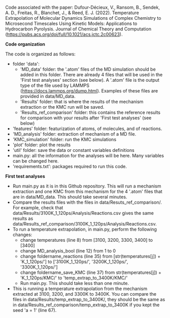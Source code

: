 Code associated with the paper: Dufour-Décieux, V., Ransom, B., Sendek, A. D., Freitas, R., Blanchet, J., & Reed, E. J. (2022). Temperature Extrapolation of Molecular Dynamics Simulations of Complex Chemistry to Microsecond Timescales Using Kinetic Models: Applications to Hydrocarbon Pyrolysis. Journal of Chemical Theory and Computation (https://pubs.acs.org/doi/full/10.1021/acs.jctc.2c00623).

**Code organization**

The code is organized as follows:
- folder 'data': 
    - 'MD_data' folder: the '.atom' files of the MD simulation should be added in this folder. There are already 4 files that will be used in the 'First test analyses' section (see below). A '.atom' file is the output type of the file used by LAMMPS (https://docs.lammps.org/dump.html). Examples of these files are provided in data/MD_data. 
    - 'Results' folder: that is where the results of the mechanism extraction or the KMC run will be saved. 
    - 'Results_ref_comparison' folder: this contains the reference results for comparison with your results after 'First test analyses' (see below)
- 'features' folder: featurization of atoms, of molecules, and of reactions.
- 'MD_analysis' folder: extraction of mechanism of a MD file.
- 'KMC_simulation' folder: run the KMC simulations
- 'plot' folder: plot the results
- 'util' folder: save the data or constant variables definitions
- main.py: all the information for the analyses will be here. Many variables can be changed here.
- 'requirements.txt': packages required to run this code.


**First test analyses**
- Run main.py as it is in this Github repository. This will run a mechanism extraction and one KMC from this mechanism for the 4 '.atom' files that are in data/MD_data. This should take several minutes. 
- Compare the results files with the files in data/Resuts_ref_comparison/. For example, check that data/Results/3100K_1_120ps/Analysis/Reactions.csv gives the same results as data/Results_ref_comparison/3100K_1_120ps/Analysis/Reactions.csv.
- To run a temperature extrapolation, in main.py, perform the following changes:
    - change temperatures (line 8) from [3100, 3200, 3300, 3400] to [3400]
    - change MD_analysis_bool (line 12) from 1 to 0 
    - change foldername_reactions (line 35) from [str(temperatures[j]) + 'K_1_120ps/'] to ['3100K_1_120ps/', '3200K_1_120ps/', '3300K_1_120ps/']
    - change foldername_save_KMC (line 37) from str(temperatures[j]) + 'K_1_120ps/KMC/' to 'temp_extrap_to_3400K/KMC/'
    - Run main.py. This should take less than one minute.
- This is running a temperature extrapolation from the mechanism extracted at 3100, 3200, and 3300K to 3400K. You can compare the files in data/Results/temp_extrap_to_3400K/, they should be the same as in data/Results_ref_comparison/temp_extrap_to_3400K if you kept the seed 'a = 1' (line 67).  
